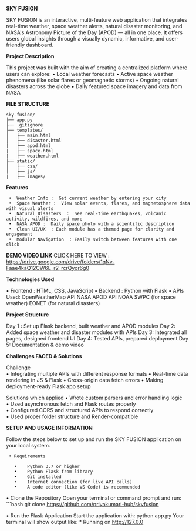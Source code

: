 **SKY FUSION**

SKY FUSION is an interactive, multi-feature web application that integrates real-time weather, space weather alerts, natural disaster monitoring, and NASA's Astronomy Picture of the Day (APOD) — all in one place. It offers users global insights through a visually dynamic, informative, and user-friendly dashboard.

**Project Description**

This project was built with the aim of creating a centralized platform where users can explore:
     •	Local weather forecasts
     •	Active space weather phenomena (like solar flares or geomagnetic storms)
     •	Ongoing natural disasters across the globe
     •	Daily featured space imagery and data from NASA

**FILE STRUCTURE**

```
sky-fusion/
├── app.py
├── .gitignore
├── templates/
│   ├── main.html
│   ├── disaster.html
|   ├── apod.html
|   ├── space.html
|   ├── weather.html
├── static/
│   ├── css/
│   ├── js/
|   ├── images/
```



**Features**

     •	Weather Info :  Get current weather by entering your city
     •	Space Weather :  View solar events, flares, and magnetosphere data with visual alerts
     •	Natural Disasters  :  See real-time earthquakes, volcanic activity, wildfires, and more
     •	NASA APOD :  Daily space photo with a scientific description
     •	Clean UI/UX  : Each module has a themed page for clarity and engagement
     •	Modular Navigation  : Easily switch between features with one click

**DEMO VIDEO LINK**
   CLICK HERE TO VIEW : 
    https://drive.google.com/drive/folders/1qNv-Faae4kaQ12CW6E_r2_rcrQyor6g0

**Technologies Used**

•	Frontend : HTML, CSS, JavaScript
•	Backend : Python with Flask
•	APIs Used:
     OpenWeatherMap API
     NASA APOD API
     NOAA SWPC (for space weather)
     EONET (for natural disasters)

**Project Structure**

Day 1 : Set up Flask backend, built weather and APOD modules
Day 2: Added space weather and disaster modules with APIs
Day 3: Integrated all pages, designed frontend UI
Day 4: Tested APIs, prepared deployment 
Day 5: Documentation & demo video

**Challenges FACED & Solutions**

Challenge  
    •	Integrating multiple APIs with different response formats
    •	 Real-time data rendering in JS & Flask
    •	 Cross-origin data fetch errors 
    •	Making deployment-ready Flask app setup 

Solutions which applied
    •	  Wrote custom parsers and error handling logic    
    •	Used asynchronous fetch and Flask routes properly  
    •	  Configured CORS and structured APIs to respond correctly  
    •	  Used proper folder structure and Render-compatible

**SETUP AND USAGE INFORMATION**

 Follow the steps below to set up and run the SKY FUSION application on your local system.

	 • Requirements
 
       •	Python 3.7 or higher
       •	Python Flask from library
       •	Git installed
       •	Internet connection (for live API calls)
       •	A code editor (like VS Code) is recommended


  • Clone the Repository
      Open your terminal or command prompt and run:
      ```bash
        git clone https://github.com/priyakumari-hub/skyfusion

  • Run the Flask Application
       Start the application with: python app.py
       Your terminal will show output like:
       * Running on http://127.0.0


